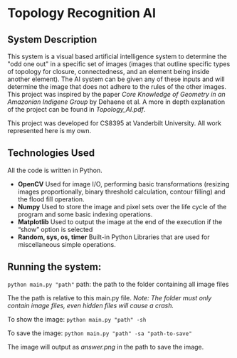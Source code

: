 # Topology Recognition AI

## System Description
This system is a visual based artificial intelligence system to determine the "odd one out" in a specific set of images (images that outline specific types of topology for closure, connectedness, and an element being inside another element). The AI system can be given any of these inputs and will determine the image that does not adhere to the rules of the other images. This project was inspired by the paper *Core Knowledge of Geometry in an Amazonian Indigene Group* by Dehaene et al. A more in depth explanation of the project can be found in *Topology_AI.pdf*. 

This project was developed for CS8395 at Vanderbilt University. All work represented here is my own. 

## Technologies Used
All the code is written in Python.
* **OpenCV** Used for image I/O, performing basic transformations (resizing images proportionally, binary threshold calculation, contour filling) and the flood fill operation.
* **Numpy** Used to store the image and pixel sets over the life cycle of the program and some basic indexing operations.
* **Matplotlib** Used to output the image at the end of the execution if the “show” option is selected
* **Random, sys, os, timer** Built-in Python Libraries that are used for miscellaneous simple operations.



## Running the system:
`python main.py "path"`
    path: the path to the folder containing all image files

The the path is relative to this main.py file.
*Note: The folder must only contain image files, even hidden files will cause a crash.*

To show the image:
`python main.py "path" -sh`

To save the image:
`python main.py "path" -sa "path-to-save"`

The image will output as *answer.png* in the path to save the image.